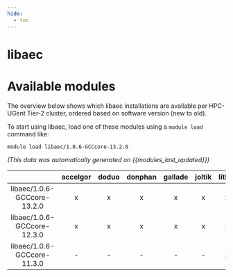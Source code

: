 ```yaml
---
hide:
  - toc
---
```


libaec
======

# Available modules


The overview below shows which libaec installations are available per HPC-UGent Tier-2 cluster, ordered based on software version (new to old).

To start using libaec, load one of these modules using a `module load` command like:

```shell
module load libaec/1.0.6-GCCcore-13.2.0
```

*(This data was automatically generated on {{modules_last_updated}})*  

| |accelgor|doduo|donphan|gallade|joltik|litleo|shinx|
| :---: | :---: | :---: | :---: | :---: | :---: | :---: | :---: |
|libaec/1.0.6-GCCcore-13.2.0|x|x|x|x|x|x|x|
|libaec/1.0.6-GCCcore-12.3.0|x|x|x|x|x|x|x|
|libaec/1.0.6-GCCcore-11.3.0|-|-|-|-|-|x|x|
